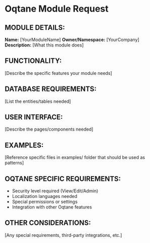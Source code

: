  
# Oqtane Module Request

## MODULE DETAILS:
**Name:** [YourModuleName]
**Owner/Namespace:** [YourCompany]
**Description:** [What this module does]

## FUNCTIONALITY:
[Describe the specific features your module needs]

## DATABASE REQUIREMENTS:
[List the entities/tables needed]

## USER INTERFACE:
[Describe the pages/components needed]

## EXAMPLES:
[Reference specific files in examples/ folder that should be used as patterns]

## OQTANE SPECIFIC REQUIREMENTS:
- Security level required (View/Edit/Admin)
- Localization languages needed
- Special permissions or settings
- Integration with other Oqtane features

## OTHER CONSIDERATIONS:
[Any special requirements, third-party integrations, etc.]